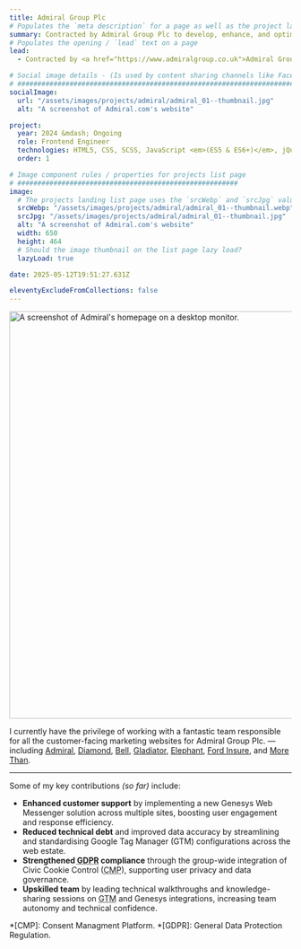 ```yaml
---
title: Admiral Group Plc
# Populates the `meta description` for a page as well as the project landing page project-specific summary
summary: Contracted by Admiral Group Plc to develop, enhance, and optimise their customer-facing marketing websites.
# Populates the opening / `lead` text on a page
lead:
  - Contracted by <a href="https://www.admiralgroup.co.uk">Admiral Group Plc</a> to develop, enhance, and optimise their customer-facing marketing websites.

# Social image details - (Is used by content sharing channels like Facebook, Twitter, WhatsApp, LinkedIn, RSS readers etc.)
# ##########################################################################################################################
socialImage:
  url: "/assets/images/projects/admiral/admiral_01--thumbnail.jpg"
  alt: "A screenshot of Admiral.com's website"

project:
  year: 2024 &mdash; Ongoing
  role: Frontend Engineer
  technologies: HTML5, CSS, SCSS, JavaScript <em>(ES5 & ES6+)</em>, jQuery, PHP, Twig, Drupal, SQL, Gulp, Docker, GitLab, Azure DevOps, Google Tag Manager <em>(GTM)</em>, Figma, Genesys Web Messenger, Cookie Consent Management <em>(Civic, TrustArc)</em>.
  order: 1

# Image component rules / properties for projects list page
# #######################################################
image:
  # The projects landing list page uses the `srcWebp` and `srcJpg` values
  srcWebp: "/assets/images/projects/admiral/admiral_01--thumbnail.webp"
  srcJpg: "/assets/images/projects/admiral/admiral_01--thumbnail.jpg"
  alt: "A screenshot of Admiral.com's website"
  width: 650
  height: 464
  # Should the image thumbnail on the list page lazy load?
  lazyLoad: true

date: 2025-05-12T19:51:27.631Z

eleventyExcludeFromCollections: false
---
```


<picture>
  <source srcset="/assets/images/projects/admiral/admiral-homepage--lg-screen_01.webp" type="image/webp" media="(min-width: 768px)">
  <img src="/assets/images/projects/admiral/admiral-homepage--sml-screen_01.webp" width="1068" height="726" alt="A screenshot of Admiral's homepage on a desktop monitor." loading="lazy" decoding="async">
</picture>

I currently have the privilege of working with a fantastic team responsible for all the customer-facing marketing websites for Admiral Group Plc. &mdash; including [Admiral](https://www.admiral.com), [Diamond](https://www.diamond.co.uk), [Bell](https://www.bell.co.uk), [Gladiator](https://www.gladiator.co.uk), [Elephant](https://www.elephant.co.uk), [Ford Insure](https://www.fordinsure.co.uk), and [More Than](https://www.morethan.com).

---

Some of my key contributions *(so far)* include:

<ul class="flow">
  <li><strong>Enhanced customer support</strong> by implementing a new Genesys Web Messenger solution across multiple sites, boosting user engagement and response efficiency.</li>
  <li><strong>Reduced technical debt</strong> and improved data accuracy by streamlining and standardising Google Tag Manager (GTM) configurations across the web estate.</li>
  <li><strong>Strengthened <abbr title="General Data Protection Regulation.">GDPR</abbr> compliance</strong> through the group-wide integration of Civic Cookie Control (<abbr title="Consent Managment Platform.">CMP</abbr>), supporting user privacy and data governance.</li>
  <li><strong>Upskilled team</strong> by leading technical walkthroughs and knowledge-sharing sessions on <abbr title="Google Tag Manager.">GTM</abbr> and Genesys integrations, increasing team autonomy and technical confidence.</li>
</ul>

*[CMP]: Consent Managment Platform.
*[GDPR]: General Data Protection Regulation.
